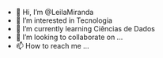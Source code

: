- 👋 Hi, I’m @LeilaMiranda
- 👀 I’m interested in Tecnologia
- 🌱 I’m currently learning Ciências de Dados
- 💞️ I’m looking to collaborate on ...
- 📫 How to reach me ...

<!---
LeilaMiranda/LeilaMiranda is a ✨ special ✨ repository because its `README.md` (this file) appears on your GitHub profile.
You can click the Preview link to take a look at your changes.
--->
